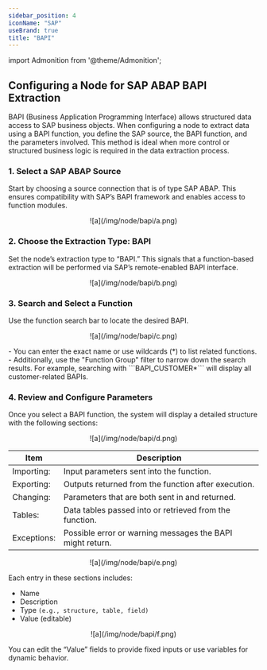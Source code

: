 ```yaml
---
sidebar_position: 4
iconName: "SAP"
useBrand: true
title: "BAPI"
---
```

import Admonition from '@theme/Admonition';

## Configuring a Node for SAP ABAP BAPI Extraction
BAPI (Business Application Programming Interface) allows structured data access to SAP business objects. When configuring a node to extract data using a BAPI function, you define the SAP source, the BAPI function, and the parameters involved. This method is ideal when more control or structured business logic is required in the data extraction process.

### 1. Select a SAP ABAP Source
Start by choosing a source connection that is of type SAP ABAP.
This ensures compatibility with SAP’s BAPI framework and enables access to function modules.
<p align="center">
![a](/img/node/bapi/a.png)
</p>

### 2. Choose the Extraction Type: BAPI
Set the node’s extraction type to “BAPI.”
This signals that a function-based extraction will be performed via SAP’s remote-enabled BAPI interface.
<p align="center">
![a](/img/node/bapi/b.png)
</p>

### 3. Search and Select a Function
Use the function search bar to locate the desired BAPI.
<p align="center">
![a](/img/node/bapi/c.png)
</p>
- You can enter the exact name or use wildcards (*) to list related functions.
- Additionally, use the "Function Group" filter to narrow down the search results.

<Admonition type="tip">
For example, searching with ```BAPI_CUSTOMER*``` will display all customer-related BAPIs.
</Admonition>


### 4. Review and Configure Parameters
Once you select a BAPI function, the system will display a detailed structure with the following sections:

<p align="center">
![a](/img/node/bapi/d.png)
</p>

| Item | Description | 
|----------|----------|
| Importing: | Input parameters sent into the function. |
| Exporting: | Outputs returned from the function after execution. |
| Changing: | Parameters that are both sent in and returned.|
| Tables: | Data tables passed into or retrieved from the function.|
| Exceptions: | Possible error or warning messages the BAPI might return. |

<p align="center">
![a](/img/node/bapi/e.png)
</p>

Each entry in these sections includes:
- Name
- Description
- Type ```(e.g., structure, table, field)```
- Value (editable)

<p align="center">
![a](/img/node/bapi/f.png)
</p>

<Admonition type="info">
    You can edit the “Value” fields to provide fixed inputs or use variables for dynamic behavior.
</Admonition>


